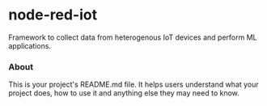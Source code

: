 node-red-iot
============

Framework to collect data from heterogenous IoT devices and perform ML applications.

### About

This is your project's README.md file. It helps users understand what your
project does, how to use it and anything else they may need to know.